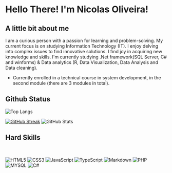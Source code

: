 # Hello There! I'm Nicolas Oliveira!

## A little bit about me
  
I am a curious person with a passion for learning and problem-solving. My current focus is on studying Information Technology (IT). I enjoy delving into complex issues to find innovative solutions. I find joy in acquiring new knowledge and skills. I'm currently studying .Net framework(SQL Server, C# and winforms) & Data analytics (R, Data Visualization, Data Analysis and Data cleaning). 
- Currently enrolled in a technical course in system development, in the second module (there are 3 modules in total).

## Github Status

![Top Langs](https://github-readme-stats-git-masterrstaa-rickstaa.vercel.app/api/top-langs/?username=nicolasgrotto&layout=compact&bg_color=000&border_color=30A3DC&title_color=E94D5F&text_color=FFF)

[![GitHub Streak](https://streak-stats.demolab.com/?user=nicolasgrotto&theme=bear&background=000&border=30A3DC&dates=FFF)](https://git.io/streak-stats) ![GitHub Stats](https://github-readme-stats.vercel.app/api?username=nicolasgrotto&theme=transparent&bg_color=000&border_color=30A3DC&show_icons=true&icon_color=30A3DC&title_color=E94D5F&text_color=FFF)

## Hard Skills 

<br>

![HTML5](https://img.shields.io/badge/HTML5-000?style=for-the-badge&logo=html5) 
![CSS3](https://img.shields.io/badge/CSS3-000?style=for-the-badge&logo=css3&logoColor=264CE4)
![JavaScript](https://img.shields.io/badge/JavaScript-000?style=for-the-badge&logo=javascript) 
![TypeScript](https://img.shields.io/badge/TypeScript-000?style=for-the-badge&logo=typescript)
![Markdown](https://img.shields.io/badge/Markdown-000?style=for-the-badge&logo=markdown)
![PHP](https://img.shields.io/badge/php-000?style=for-the-badge&logo=php) 
![MYSQL](https://img.shields.io/badge/MySQL-000?style=for-the-badge&logo=MySQL)
![C#](https://img.shields.io/badge/C%23-000?style=for-the-badge&logo=c-sharp&logoColor=823085)






